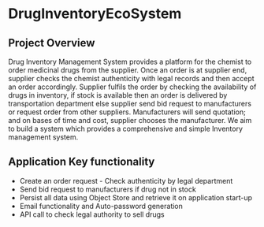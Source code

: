 # DrugInventoryEcoSystem
## Project Overview 
Drug Inventory Management System provides a platform for the chemist to order medicinal drugs from the supplier. 
Once an order is at supplier end, supplier checks the chemist authenticity with legal records and then accept an order accordingly. 
Supplier fulfils the order by checking the availability of drugs in inventory, if stock is available then an order is delivered by
transportation department else supplier send bid request to manufacturers or request order from other suppliers.
Manufacturers will send quotation; and on bases of time and cost, supplier chooses the manufacturer.
We aim to build a system which provides a comprehensive and simple Inventory management system. 

## Application Key functionality 
- Create an order request - Check authenticity by legal department 
- Send bid request to manufacturers if drug not in stock
- Persist all data using Object Store and retrieve it on application start-up
- Email functionality and Auto-password generation 
- API call to check legal authority to sell drugs

